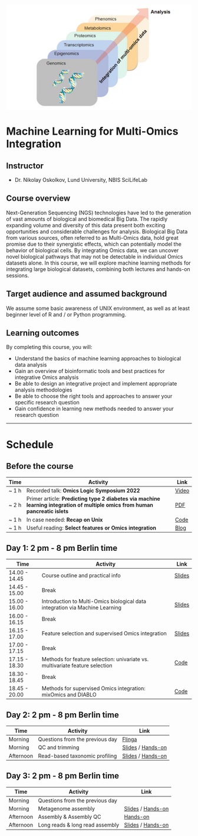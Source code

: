 ![](course_logo.jpg)

# Machine Learning for Multi-Omics Integration

## Instructor

- Dr. Nikolay Oskolkov, Lund University, NBIS SciLifeLab

## Course overview
Next-Generation Sequencing (NGS) technologies have led to the generation of vast amounts of biological and biomedical Big Data. The rapidly expanding volume and diversity of this data present both exciting opportunities and considerable challenges for analysis. Biological Big Data from various sources, often referred to as Multi-Omics data, hold great promise due to their synergistic effects, which can potentially model the behavior of biological cells. By integrating Omics data, we can uncover novel biological pathways that may not be detectable in individual Omics datasets alone. In this course, we will explore machine learning methods for integrating large biological datasets, combining both lectures and hands-on sessions.

## Target audience and assumed background
We assume some basic awareness of UNIX environment, as well as at least beginner level of R and / or Python programming.

## Learning outcomes
By completing this course, you will:

- Understand the basics of machine learning approaches to biological data analysis
- Gain an overview of bioinformatic tools and best practices for integrative Omics analysis
- Be able to design an integrative project and implement appropriate analysis methodologies
- Be able to choose the right tools and approaches to answer your specific research question
- Gain confidence in learning new methods needed to answer your research question

---

# Schedule

## Before the course

| Time   | Activity                                                          | Link                                                                                                                                                        |
|--------|-------------------------------------------------------------------|-------------------------------------------------------------------------------------------------------------------------------------------------------------|
| ~ 1 h  | Recorded talk: __Omics Logic Symposium 2022__                                                                                 | [Video](https://www.youtube.com/watch?v=Jrz6t3fbOCw)                                            |
| ~ 2 h  | Primer article: __Predicting type 2 diabetes via machine learning integration of multiple omics from human pancreatic islets__| [PDF](articles/Multi_Omics_T2D_ScientificReports2024.pdf)                                       |
| ~ 1 h  | In case needed: __Recap on Unix__                                                                                             | [Code](command-line-basics.md)                                                                  |
| ~ 1 h  | Useful reading: __Select features or Omics integration__                                                                      | [Blog](https://towardsdatascience.com/select-features-for-omics-integration-511390b7e7fd)       |



## Day 1: 2 pm - 8 pm Berlin time

| Time           | Activity                                                                                   | Link                                                                           |
|----------------|--------------------------------------------------------------------------------------------|--------------------------------------------------------------------------------|
| 14.00 - 14.45  | Course outline and practical info                                                          | [Slides](slides/course-outline-and-practical-info.pdf)                         |
| 14.45 - 15.00  | Break                                                                                      |                                                                                |
| 15.00 - 16.00  | Introduction to Multi-Omics biological data integration via Machine Learning               | [Slides](slides/MachineLearningOmicsIntegration_Oskolkov.pdf)                  |
| 16.00 - 16.15  | Break                                                                                      |                                                                                |
| 16.15 - 17.00  | Feature selection and supervised Omics integration                                         | [Slides](slides/SupervisedOmicsIntegration_Oskolkov.pdf)                       |
| 17.00 - 17.15  | Break                                                                                      |                                                                                |
| 17.15 - 18.30  | Methods for feature selection: univariate vs. multivariate feature selection               | [Code](practicals/OmicsIntegration_FeatureSelection.html)                      |
| 18.30 - 18.45  | Break                                                                                      |                                                                                |
| 18.45 - 20.00  | Methods for supervised Omics integration: mixOmics and DIABLO                              | [Code](practicals/supervised_omics_integr_CLL.html)                            |

## Day 2: 2 pm - 8 pm Berlin time

|Time     |Activity                       |Link                                                                                                           |
|---------|-------------------------------|---------------------------------------------------------------------------------------------------------------|
|Morning  |Questions from the previous day|[Flinga](https://flinga.fi/s/FFQ5876)                                                                          |
|Morning  |QC and trimming                |[Slides](Lectures/QC-and-trimming.pdf) / [Hands-on](exercises.md#qc-and-trimming)                              |
|Afternoon|Read-based taxonomic profiling |[Slides](Lectures/read-based-taxonomic-profiling.pdf) / [Hands-on](exercises.md#read-based-taxonomic-profiling)|

## Day 3: 2 pm - 8 pm Berlin time

|Time     |Activity|Link|
|---------|--------|----|
|Morning  |Questions from the previous day||
|Morning  |Metagenome assembly            |[Slides](Lectures/Assembly-and-QC.pdf) / [Hands-on](exercises.md#metagenome-assembly)  |
|Afternoon|Assembly & Assembly QC         |[Hands-on](exercises.md#assembly-qc)                                                   |
|Afternoon|Long reads & long read assembly|[Slides](https://docs.google.com/presentation/d/1F8D3QLJ1gqlWYrwO6W6zxG067QOcOF5EIHfTsTcH3G0/edit?usp=sharing) / [Hands-on](exercises.md#assembling-long-reads-with-flye)                               |


